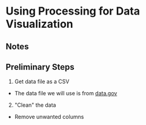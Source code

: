 # Using Processing for Data Visualization

## Notes

## Preliminary Steps
1. Get data file as a CSV 
  * The data file we will use is from [data.gov](https://catalog.data.gov/dataset/meteorite-landings)
2. "Clean" the data
  * Remove unwanted columns
